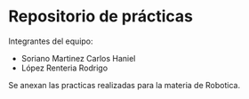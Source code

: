 # Repositorio de prácticas

Integrantes del equipo:
- Soriano Martinez Carlos Haniel
- López Renteria Rodrigo

Se anexan las practicas realizadas para la materia de Robotica.
